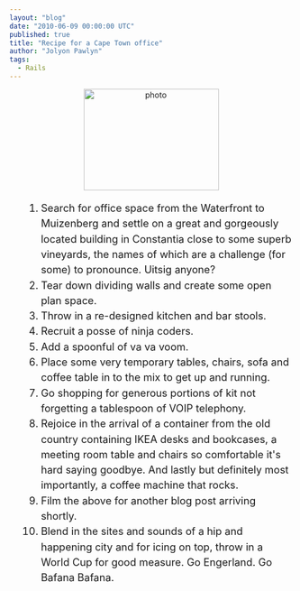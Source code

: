 ```yaml
---
layout: "blog"
date: "2010-06-09 00:00:00 UTC"
published: true
title: "Recipe for a Cape Town office"
author: "Jolyon Pawlyn"
tags:
  - Rails
---
```


<p style="text-align: center; "><img width="240" height="180" alt="photo" src="http://farm5.static.flickr.com/4001/4687780492_53a75112be_m.jpg" /></p>
<ol style="font-size:1.3em;line-height:1.5em;font-size: 1.3em; line-height: 1.5em; margin-left: 25px;">
    <li>Search for office space from the Waterfront to Muizenberg and settle on a great and gorgeously located building in Constantia close to some superb vineyards, the names of which are a challenge (for some) to pronounce. Uitsig anyone?</li>
    <li>Tear down dividing walls and create some open plan space.</li>
    <li>Throw in a re-designed kitchen and bar stools.</li>
    <li>Recruit a posse of ninja coders.</li>
    <li>Add a spoonful of va va voom.</li>
    <li>Place some very temporary tables, chairs, sofa and coffee table in to the mix to get up and running.</li>
    <li>Go shopping for generous portions of kit not forgetting a tablespoon of VOIP telephony.</li>
    <li>Rejoice in the arrival of a container from the old country containing IKEA desks and bookcases, a meeting room table and chairs so comfortable it's hard saying goodbye. And lastly but definitely most importantly, a coffee machine that rocks.</li>
    <li>Film the above for another blog post arriving shortly.</li>
    <li>Blend in the sites and sounds of a hip and happening city and for icing on top, throw in a World Cup for good measure. Go Engerland. Go Bafana Bafana.</li>
</ol>
